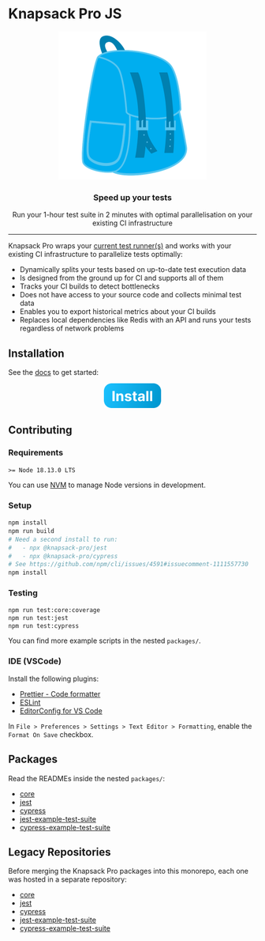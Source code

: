 # Knapsack Pro JS

<p align="center">
  <a href="https://knapsackpro.com?utm_source=github&utm_medium=readme&utm_campaign=knapsack-pro-js&utm_content=hero_logo">
    <img alt="Knapsack Pro" src="./.github/assets/knapsack.png" width="300" height="300" style="max-width: 100%;" />
  </a>
</p>

<h3 align="center">Speed up your tests</h3>
<p align="center">Run your 1-hour test suite in 2 minutes with optimal parallelisation on your existing CI infrastructure</p>

---

Knapsack Pro wraps your [current test runner(s)](https://docs.knapsackpro.com/) and works with your existing CI infrastructure to parallelize tests optimally:

- Dynamically splits your tests based on up-to-date test execution data
- Is designed from the ground up for CI and supports all of them
- Tracks your CI builds to detect bottlenecks
- Does not have access to your source code and collects minimal test data
- Enables you to export historical metrics about your CI builds
- Replaces local dependencies like Redis with an API and runs your tests regardless of network problems

## Installation

See the [docs](https://docs.knapsackpro.com/) to get started:

<div align="center">
  <a href="https://docs.knapsackpro.com/">
    <img alt="Install button" src="./.github/assets/install-button.png" width="116" height="50" />
  </a>
</div>

## Contributing

### Requirements

```
>= Node 18.13.0 LTS
```

You can use [NVM](https://github.com/nvm-sh/nvm) to manage Node versions in development.

### Setup

```bash
npm install
npm run build
# Need a second install to run:
#   - npx @knapsack-pro/jest
#   - npx @knapsack-pro/cypress
# See https://github.com/npm/cli/issues/4591#issuecomment-1111557730
npm install
```

### Testing

```
npm run test:core:coverage
npm run test:jest
npm run test:cypress
```

You can find more example scripts in the nested `packages/`.

### IDE (VSCode)

Install the following plugins:

- [Prettier - Code formatter](https://marketplace.visualstudio.com/items?itemName=esbenp.prettier-vscode)
- [ESLint](https://marketplace.visualstudio.com/items?itemName=dbaeumer.vscode-eslint)
- [EditorConfig for VS Code](https://marketplace.visualstudio.com/items?itemName=EditorConfig.EditorConfig)

In `File > Preferences > Settings > Text Editor > Formatting`, enable the `Format On Save` checkbox.

## Packages

Read the READMEs inside the nested `packages/`:

- [core](https://github.com/KnapsackPro/knapsack-pro-js/tree/main/packages/core)
- [jest](https://github.com/KnapsackPro/knapsack-pro-js/tree/main/packages/jest)
- [cypress](https://github.com/KnapsackPro/knapsack-pro-js/tree/main/packages/cypress)
- [jest-example-test-suite](https://github.com/KnapsackPro/knapsack-pro-js/tree/main/packages/jest-example-test-suite)
- [cypress-example-test-suite](https://github.com/KnapsackPro/knapsack-pro-js/tree/main/packages/cypress-example-test-suite)

## Legacy Repositories

Before merging the Knapsack Pro packages into this monorepo, each one was hosted in a separate repository:

- [core](https://github.com/KnapsackPro/knapsack-pro-core-js)
- [jest](https://github.com/KnapsackPro/knapsack-pro-jest)
- [cypress](https://github.com/KnapsackPro/knapsack-pro-cypress)
- [jest-example-test-suite](https://github.com/KnapsackPro/jest-example-test-suite)
- [cypress-example-test-suite](https://github.com/KnapsackPro/cypress-example-test-suite)
